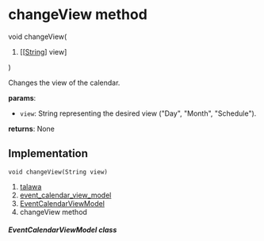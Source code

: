 
<div>

# changeView method

</div>


void changeView(

1.  [[[String](https://api.flutter.dev/flutter/dart-core/String-class.md)]
    view]

)



Changes the view of the calendar.

**params**:

-   `view`: String representing the desired view (\"Day\", \"Month\",
    \"Schedule\").

**returns**: None



## Implementation

``` language-dart
void changeView(String view) 
```







1.  [talawa](../../index.md)
2.  [event_calendar_view_model](../../view_model_after_auth_view_models_event_view_models_event_calendar_view_model/)
3.  [EventCalendarViewModel](../../view_model_after_auth_view_models_event_view_models_event_calendar_view_model/EventCalendarViewModel-class.md)
4.  changeView method

##### EventCalendarViewModel class







